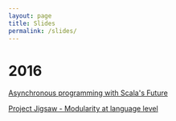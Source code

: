```yaml
---
layout: page
title: Slides
permalink: /slides/
---
```

# 2016

[Asynchronous programming with Scala's Future](Asynchronous-programming-with-Scala-Future)

[Project Jigsaw - Modularity at language level](http://www.slideshare.net/KamilKorzekwa/project-jigsaw-modularity-at-language-level)

